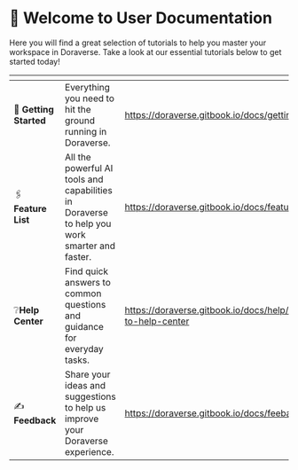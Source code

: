 # 👋 Welcome to User Documentation

Here you will find a great selection of tutorials to help you master your workspace in Doraverse. Take a look at our essential tutorials below to get started today!

<table data-view="cards"><thead><tr><th></th><th></th><th data-hidden data-card-target data-type="content-ref"></th></tr></thead><tbody><tr><td>🚀 <strong>Getting Started</strong></td><td>Everything you need to hit the ground running in Doraverse.</td><td><a href="https://doraverse.gitbook.io/docs/getting-started">https://doraverse.gitbook.io/docs/getting-started</a></td></tr><tr><td>🖇 <strong>Feature List</strong></td><td>All the powerful AI tools and capabilities in Doraverse to help you work smarter and faster.</td><td><a href="https://doraverse.gitbook.io/docs/feature-list">https://doraverse.gitbook.io/docs/feature-list</a></td></tr><tr><td>❔<strong>Help Center</strong></td><td>Find quick answers to common questions and guidance for everyday tasks.</td><td><a href="https://doraverse.gitbook.io/docs/help/welcome-to-help-center">https://doraverse.gitbook.io/docs/help/welcome-to-help-center</a></td></tr><tr><td>✍️ <strong>Feedback</strong> </td><td>Share your ideas and suggestions to help us improve your Doraverse experience.</td><td><a href="https://doraverse.gitbook.io/docs/feeback">https://doraverse.gitbook.io/docs/feeback</a></td></tr></tbody></table>

